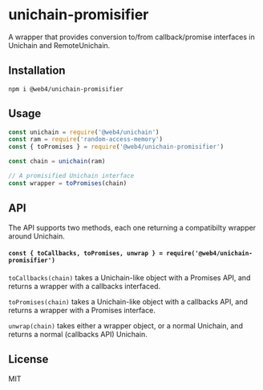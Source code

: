 # unichain-promisifier

A wrapper that provides conversion to/from callback/promise interfaces in Unichain and RemoteUnichain.

## Installation
```
npm i @web4/unichain-promisifier
```

## Usage
```js
const unichain = require('@web4/unichain')
const ram = require('random-access-memory')
const { toPromises } = require('@web4/unichain-promisifier')

const chain = unichain(ram)

// A promisified Unichain interface
const wrapper = toPromises(chain)
```

## API
The API supports two methods, each one returning a compatibilty wrapper around Unichain.

#### `const { toCallbacks, toPromises, unwrap } = require('@web4/unichain-promisifier')`

`toCallbacks(chain)` takes a Unichain-like object with a Promises API, and returns a wrapper with a
callbacks interfaced.

`toPromises(chain)` takes a Unichain-like object with a callbacks API, and returns a wrapper with a
Promises interface.

`unwrap(chain)` takes either a wrapper object, or a normal Unichain, and returns a normal (callbacks API) Unichain.

## License
MIT

